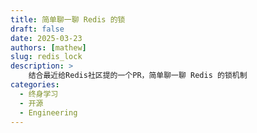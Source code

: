 ```yaml
---
title: 简单聊一聊 Redis 的锁
draft: false
date: 2025-03-23
authors: [mathew]
slug: redis_lock
description: >
    结合最近给Redis社区提的一个PR，简单聊一聊 Redis 的锁机制
categories:
  - 终身学习
  - 开源
  - Engineering
---
```




